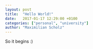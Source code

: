```yaml
---
layout: post
title:  "Hello World!"
date:   2017-01-17 12:29:00 +0100
categories: ["personal", "university"]
author: "Maximilian Scholz"
---
```


So it begins :)
